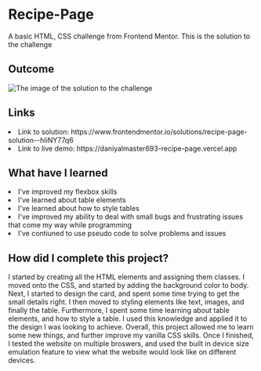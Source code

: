 # Recipe-Page
A basic HTML, CSS challenge from Frontend Mentor. This is the solution to the challenge

<h2> Outcome </h2>

<img src="https://i.imgur.com/J3GsVo7.png" alt="The image of the solution to the challenge">

<h2> Links </h2>

<li> Link to solution: https://www.frontendmentor.io/solutions/recipe-page-solution--hIiNY77q6 </li>
<li> Link to live demo: https://daniyalmaster693-recipe-page.vercel.app </li>

<h2> What have I learned </h2>

<li> I've improved my flexbox skills </li>
<li> I've learned about table elements </li>
<li> I've learned about how to style tables </li>
<li> I've improved my ability to deal with small bugs and frustrating issues that come my way while programming </li>
<li> I've contiuned to use pseudo code to solve problems and issues </li>

<h2> How did I complete this project? </h2>

<p> I started by creating all the HTML elements and assigning them classes. I moved onto the CSS, and started by adding the background color to body. Next, I started to design the card, and spent some time trying to get the small details right. I then moved to styling elements like text, images, and finally the table. Furthermore, I spent some time learning about table elements, and how to style a table. I used this knowledge and applied it to the design I was looking to achieve. Overall, this project allowed me to learn some new things, and further improve my vanilla CSS skills. Once I finished, I tested the website on multiple broswers, and used the built in device size emulation feature to view what the website would look like on different devices. </p>
